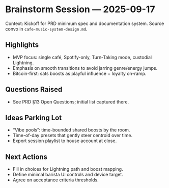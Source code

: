 # Brainstorm Session — 2025-09-17

Context: Kickoff for PRD minimum spec and documentation system. Source convo in `cafe-music-system-design.md`.

## Highlights
- MVP focus: single café, Spotify-only, Turn‑Taking mode, custodial Lightning.
- Emphasis on smooth transitions to avoid jarring genre/energy jumps.
- Bitcoin-first: sats boosts as playful influence + loyalty on-ramp.

## Questions Raised
- See PRD §13 Open Questions; initial list captured there.

## Ideas Parking Lot
- “Vibe pools”: time-bounded shared boosts by the room.
- Time-of-day presets that gently steer centroid over time.
- Export session playlist to house account at close.

## Next Actions
- Fill in choices for Lightning path and boost mapping.
- Define minimal barista UI controls and device target.
- Agree on acceptance criteria thresholds.

